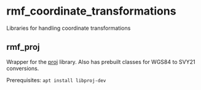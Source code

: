 # rmf_coordinate_transformations

Libraries for handling coordinate transformations

## rmf_proj

Wrapper for the [proj](https://proj.org/) library. Also has prebuilt classes for WGS84 to SVY21 conversions.

Prerequisites: `apt install libproj-dev`



